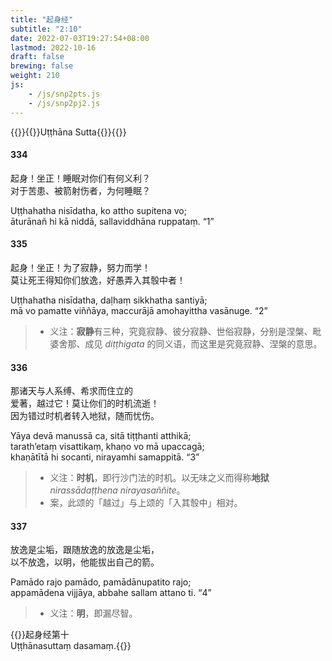 ```yaml
---
title: "起身经"
subtitle: "2:10"
date: 2022-07-03T19:27:54+08:00
lastmod: 2022-10-16
draft: false
brewing: false
weight: 210
js:
    - /js/snp2pts.js
    - /js/snp2pj2.js
---
```



{{<subtitle>}}{{<suttalink src="snp2.10">}}Uṭṭhāna Sutta{{</suttalink>}}{{</subtitle>}}

#### 334

起身！坐正！睡眠对你们有何义利？  
对于苦患、被箭射伤者，为何睡眠？

Uṭṭhahatha nisīdatha, ko attho supitena vo;  
āturānañ hi kā niddā, sallaviddhāna ruppataṃ. <q>1</q>

#### 335

起身！坐正！为了寂静，努力而学！  
莫让死王得知你们放逸，好愚弄入其彀中者！

Uṭṭhahatha nisīdatha, daḷhaṃ sikkhatha santiyā;  
mā vo pamatte viññāya, maccurājā amohayittha vasānuge. <q>2</q>

> - 义注：**寂静**有三种，究竟寂静、彼分寂静、世俗寂静，分别是涅槃、毗婆舍那、成见 *diṭṭhigata* 的同义语，而这里是究竟寂静、涅槃的意思。

#### 336

那诸天与人系缚、希求而住立的  
爱著，越过它！莫让你们的时机流逝！  
因为错过时机者转入地狱，随而忧伤。

Yāya devā manussā ca, sitā tiṭṭhanti atthikā;  
tarath’etaṃ visattikaṃ, khaṇo vo mā upaccagā;  
khaṇātītā hi socanti, nirayamhi samappitā. <q>3</q>

> - 义注：**时机**，即行沙门法的时机。以无味之义而得称**地狱** *nirassādaṭṭhena nirayasaññite*。
> - 案，此颂的「越过」与上颂的「入其彀中」相对。

#### 337

放逸是尘垢，跟随放逸的放逸是尘垢，  
以不放逸，以明，他能拔出自己的箭。

Pamādo rajo pamādo, pamādānupatito rajo;  
appamādena vijjāya, abbahe sallam attano ti. <q>4</q>

> - 义注：**明**，即漏尽智。


{{<eof>}}起身经第十<br><span class="pi">Uṭṭhānasuttaṃ dasamaṃ.</span>{{</eof>}}